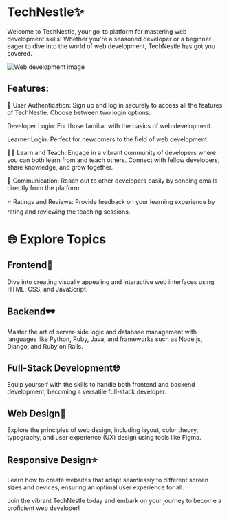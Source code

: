 # TechNestle✨

Welcome to TechNestle, your go-to platform for mastering web development skills! Whether you're a seasoned developer or a beginner eager to dive into the world of web development, TechNestle has got you covered.

![Web development image](https://timesproweb-static-backend-prod.s3.ap-south-1.amazonaws.com/Web_Development_Banner_Image_0e476d1ab6.webp)

## Features:
🔐 User Authentication: Sign up and log in securely to access all the features of TechNestle. Choose between two login options:

Developer Login: For those familiar with the basics of web development.

Learner Login: Perfect for newcomers to the field of web development.

👩‍💻 Learn and Teach: Engage in a vibrant community of developers where you can both learn from and teach others. Connect with fellow developers, share knowledge, and grow together.

📧 Communication: Reach out to other developers easily by sending emails directly from the platform.

⭐ Ratings and Reviews: Provide feedback on your learning experience by rating and reviewing the teaching sessions.

# 🌐 Explore Topics

## Frontend🚀
Dive into creating visually appealing and interactive web interfaces using HTML, CSS, and JavaScript.

## Backend🕶️
Master the art of server-side logic and database management with languages like Python, Ruby, Java, and frameworks such as Node.js, Django, and Ruby on Rails.

## Full-Stack Development🌐
Equip yourself with the skills to handle both frontend and backend development, becoming a versatile full-stack developer.

## Web Design🎨
Explore the principles of web design, including layout, color theory, typography, and user experience (UX) design using tools like Figma.

## Responsive Design⭐
Learn how to create websites that adapt seamlessly to different screen sizes and devices, ensuring an optimal user experience for all.

Join the vibrant TechNestle today and embark on your journey to become a proficient web developer!
